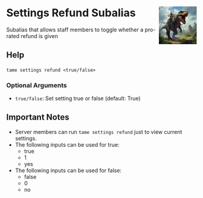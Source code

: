 <h1>Settings Refund Subalias<img align="right" src="../../../Data/main.png" width="100px"></h1>

Subalias that allows staff members to toggle whether a pro-rated refund is given

## Help
`tame settings refund <true/false>`

### Optional Arguments
- `true/false`: Set setting true or false (default: True)

## Important Notes
- Server members can run `tame settings refund` just to view current settings.
- The following inputs can be used for true:
    - true
    - 1
    - yes
- The following inputs can be used for false:
    - false
    - 0
    - no